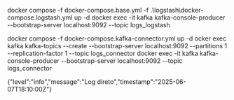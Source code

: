 docker compose -f docker-compose.base.yml -f .\logstash\docker-compose.logstash.yml up -d docker exec -it kafka kafka-console-producer --bootstrap-server localhost:9092 --topic logs_logstash

docker compose -f docker-compose.kafka-connector.yml up -d
ocker exec kafka kafka-topics --create --bootstrap-server localhost:9092 --partitions 1 --replication-factor 1 --topic logs_connector
docker exec -it kafka kafka-console-producer --bootstrap-server localhost:9092 --topic logs_connector

{"level":"info","message":"Log direto","timestamp":"2025-06-07T18:10:00Z"}